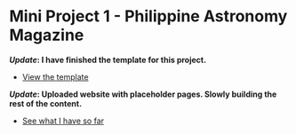 # Mini Project 1 - Philippine Astronomy Magazine

**_Update_: I have finished the template for this project.**

* [View the template](template)

**_Update_: Uploaded website with placeholder pages. Slowly building the rest of the content.**

* [See what I have so far](home)

